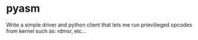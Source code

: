 # pyasm
Write a simple driver and python client that lets me run prievilieged opcodes from kernel such as: rdmsr, etc...
